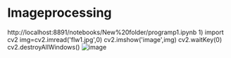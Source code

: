 # Imageprocessing
http://localhost:8891/notebooks/New%20folder/programp1.ipynb
1)
import cv2
img=cv2.imread('flw1.jpg',0)
cv2.imshow('image',img)
cv2.waitKey(0)
cv2.destroyAllWindows()
![image](https://user-images.githubusercontent.com/97939356/173812703-83a9050e-d7ab-4586-b13b-d21bf6856040.png)
